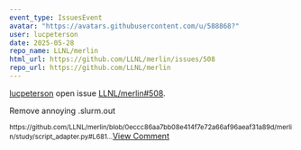 ```yaml
---
event_type: IssuesEvent
avatar: "https://avatars.githubusercontent.com/u/588868?"
user: lucpeterson
date: 2025-05-28
repo_name: LLNL/merlin
html_url: https://github.com/LLNL/merlin/issues/508
repo_url: https://github.com/LLNL/merlin
---
```


<a href='https://github.com/lucpeterson' target='_blank'>lucpeterson</a> open issue <a href='https://github.com/LLNL/merlin/issues/508' target='_blank'>LLNL/merlin#508</a>.

<p>Remove annoying .slurm.out</p><small>https://github.com/LLNL/merlin/blob/0eccc86aa7bb08e414f7e72a66af96aeaf31a89d/merlin/study/script_adapter.py#L681...</small><a href='https://github.com/LLNL/merlin/issues/508' target='_blank'>View Comment</a>